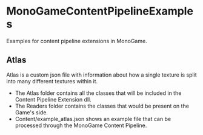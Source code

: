 # MonoGameContentPipelineExamples
Examples for content pipeline extensions in MonoGame.

## Atlas

Atlas is a custom json file with information about how a single texture is split into many different textures within it.

* The Atlas folder contains all the classes that will be included in the Content Pipeline Extension dll.
* The Readers folder contains the classes that would be present on the Game's side.
* Content/example_atlas.json shows an example file that can be processed through the MonoGame Content Pipeline.